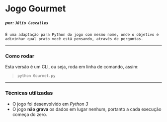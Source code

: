 # Jogo Gourmet
#####  por: `Júlio Cascalles`

```
É uma adaptação para Python do jogo com mesmo nome, onde o objetivo é adivinhar qual prato você está pensando, através de perguntas.
```

---
### Como rodar
Esta versão é um CLI, ou seja, roda em linha de comando, assim:
> `python Gourmet.py`


---
### Técnicas utilizadas
* O jogo foi desenvolvido em _Python 3_
* O jogo **não grava** os dados em lugar nenhum, portanto a cada execução começa do zero.
